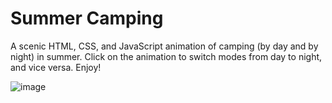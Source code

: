 # Summer Camping

A scenic HTML, CSS, and JavaScript animation of camping (by day and by night) in summer. Click on the animation to switch modes from day to night, and vice versa. Enjoy!

![image](https://github.com/user-attachments/assets/a55c773d-9afe-4b73-b514-88bb9b80195a)
